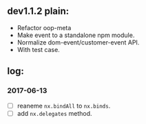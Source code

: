 ## dev1.1.2 plain:
+ Refactor oop-meta
+ Make event to a standalone npm module.
+ Normalize dom-event/customer-event API.
+ With test case.

## log:
### 2017-06-13
+ [ ] reaneme `nx.bindAll` to `nx.binds`.
+ [ ] add `nx.delegates` method.
